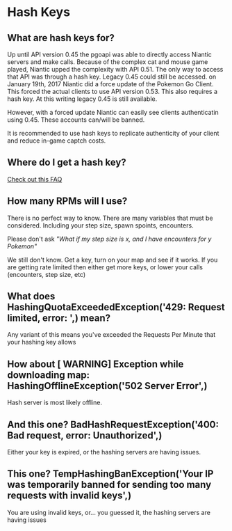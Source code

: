 # Hash Keys

## What are hash keys for?
Up until API version 0.45 the pgoapi was able to directly access Niantic servers and make calls.
Because of the complex cat and mouse game played, Niantic upped the complexity with API 0.51.  The only way to access that API was through a hash key.
Legacy 0.45 could still be accessed.
on January 19th, 2017 Niantic did a force update of the Pokemon Go Client. This forced the actual clients to use API version 0.53.  This also requires a hash key.
At this writing legacy 0.45 is still available.

However, with a forced update Niantic can easily see clients authenticatin using 0.45. These accounts can/will be banned.

It is recommended to use hash keys to replicate authenticity of your client and reduce in-game captch costs.

## Where do I get a hash key?
[Check out this FAQ](https://talk.pogodev.org/d/55-api-hashing-service-f-a-q)

## How many RPMs will I use?
There is no perfect way to know. There are many variables that must be considered.  Including your step size, spawn spoints, encounters.

Please don't ask *"What if my step size is _x_, and I have encounters for _y_ Pokemon"*

We still don't know.  Get a key, turn on your map and see if it works.
If you are getting rate limited then either get more keys, or lower your calls (encounters, step size, etc)


## What does HashingQuotaExceededException('429: Request limited, error: ',) mean?
Any variant of this means you've exceeded the Requests Per Minute that your hashing key allows

## How about [ WARNING] Exception while downloading map: HashingOfflineException('502 Server Error',)
Hash server is most likely offline.

## And this one? BadHashRequestException('400: Bad request, error: Unauthorized',)
Either your key is expired, or the hashing servers are having issues.

## This one? TempHashingBanException('Your IP was temporarily banned for sending too many requests with invalid keys',)
You are using invalid keys, or... you guessed it, the hashing servers are having issues
